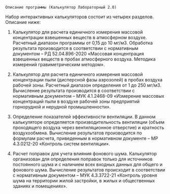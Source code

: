     Описание программы (Калькулятор Лабораторный 2.0)
Набор интерактивных калькуляторов состоит из четырех разделов. Описание ниже:

1.  Калькулятор  для  расчета  единичного  измерения  массовой концентрации  взвешенных  веществ  в  атмосферном  воздухе.  Расчетный диапазон программы от 0,15 до 10 мг/м3. Обработка результата производится в  соответствии  с  нормативным  документом  – РД  52.04.896-2020  «Массовая концентрация взвешенных веществ в пробах атмосферного воздуха. Методика измерений гравиметрическим методом».

2.  Калькулятор  для  расчета  единичного  измерения  массовой концентрации пыли (дисперсной фазы аэрозолей) в  пробах воздуха рабочей зоны.  Расчетный  диапазон  определения  от  1  до  250  мг/м3.  Вычисление результата производится в соответствии с нормативным документом – МУК 4.1.2468-09 «Измерение массовых концентраций пыли в воздухе рабочей зоны предприятий горнорудной и нерудной промышленности».

3.  Определение  показателей  эффективности  вентиляции.  В  данном калькуляторе  определяется производительность  вентиляции  (объем проходящего  воздуха  через  вентиляционное  отверстие)  и  кратность воздухообмена. Вычисление результатов производится по формулам расчета, приведенным в нормативном документе – МР 4.3.0212-20 «Контроль систем вентиляции».

4.  Расчет  поправок  для  учета  влияния  фонового  шума.  Калькулятор организован для  определения поправок  только  для  источников постоянного шума  и  с  наличием  всех  входных  данных  для  общего  и  фонового  шума. Вычисление  результатов  происходит  в  соответствии  с  нормативным документом – МУК 4.3.3722-21 «Контроль уровня шума на территории жилой застройки, в жилых и общественных зданиях и помещениях». 
